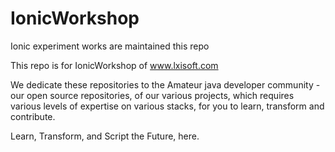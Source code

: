 # IonicWorkshop
Ionic experiment works are maintained this repo

This repo is for IonicWorkshop of www.lxisoft.com

We dedicate these repositories to the Amateur java developer community - our open source repositories, of our various projects, which requires various levels of expertise on various stacks, for you to learn, transform and contribute.

Learn, Transform, and Script the Future, here.
